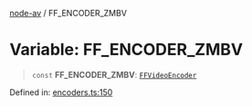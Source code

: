 [node-av](../globals.md) / FF\_ENCODER\_ZMBV

# Variable: FF\_ENCODER\_ZMBV

> `const` **FF\_ENCODER\_ZMBV**: [`FFVideoEncoder`](../type-aliases/FFVideoEncoder.md)

Defined in: [encoders.ts:150](https://github.com/seydx/av/blob/f8631fc881b394300b1479f511d55cf1c370a87f/src/constants/encoders.ts#L150)
